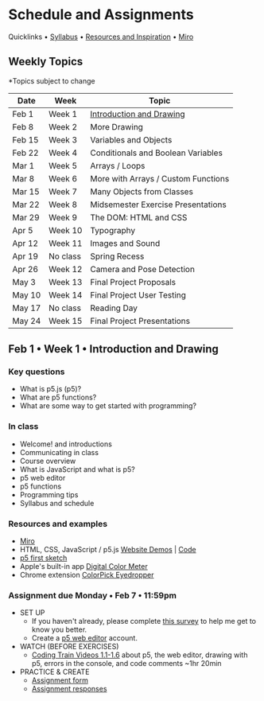 # Schedule and Assignments

Quicklinks • [Syllabus](https://github.com/ellennickles/programming-for-artists-s22) • [Resources and Inspiration](https://github.com/ellennickles/programming-for-artists-s22/blob/main/resources-inspiration.md) • [Miro](https://tinyurl.com/pfa-s22-miro)

## Weekly Topics 
*Topics subject to change

| Date | Week | Topic |
| ------- | ----------- | ----------- |
| Feb 1 | Week 1 | [Introduction and Drawing](https://github.com/ellennickles/programming-for-artists-s22/blob/main/schedule-assignments.md#feb-1--week-1--introduction-and-drawing) |
| Feb 8 | Week 2 | More Drawing | 
| Feb 15 | Week 3 | Variables and Objects | 
| Feb 22 | Week 4 | Conditionals and Boolean Variables | 
| Mar 1 | Week 5 | Arrays / Loops | 
| Mar 8 | Week 6 | More with Arrays / Custom Functions | 
| Mar 15 | Week 7 | Many Objects from Classes | 
| Mar 22 | Week 8 | Midsemester Exercise Presentations| 
| Mar 29 | Week 9 | The DOM: HTML and CSS | 
| Apr 5 | Week 10 | Typography | 
| Apr 12 | Week 11 | Images and Sound | 
| Apr 19 | No class | Spring Recess | 
| Apr 26 | Week 12 | Camera and Pose Detection | 
| May 3 | Week 13 | Final Project Proposals |
| May 10 | Week 14 | Final Project User Testing | 
| May 17 | No class | Reading Day | 
| May 24 | Week 15 | Final Project Presentations | 


## Feb 1 • Week 1 • Introduction and Drawing
### Key questions
- What is p5.js (p5)?
- What are p5 functions?
- What are some way to get started with programming?

### In class
- Welcome! and introductions
- Communicating in class
- Course overview
- What is JavaScript and what is p5?
- p5 web editor
- p5 functions
- Programming tips
- Syllabus and schedule

### Resources and examples 
- [Miro](https://tinyurl.com/pfa-s22-miro)
- HTML, CSS, JavaScript / p5.js [Website Demos](https://ellennickles.github.io/demos/) | [Code](https://github.com/ellennickles/demos)
- [p5 first sketch]()
- Apple's built-in app [Digital Color Meter](https://support.apple.com/guide/digital-color-meter/welcome/mac)
- Chrome extension [ColorPick Eyedropper](https://chrome.google.com/webstore/detail/colorpick-eyedropper/ohcpnigalekghcmgcdcenkpelffpdolg/related?hl=en)

### Assignment due Monday • Feb 7 • 11:59pm
- SET UP 
    - If you haven't already, please complete [this survey](https://forms.gle/svuJPA56HJqCjEU57) to help me get to know you better.
    - Create a [p5 web editor](https://editor.p5js.org/) account.
- WATCH (BEFORE EXERCISES)
    - [Coding Train Videos 1.1-1.6](https://thecodingtrain.com/beginners/p5js/) about p5, the web editor, drawing with p5, errors in the console, and code comments ~1hr 20min
- PRACTICE & CREATE 
    - [Assignment form](https://forms.gle/FvU6dpkG977CTQh76)
    - [Assignment responses](https://docs.google.com/spreadsheets/d/1VBt-T-23LGFg6ccg8_fGfIj4D8ghlgOo4zlVJNl4at4/edit#gid=899614326)
